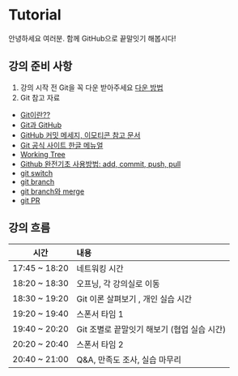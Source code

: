 # Tutorial

안녕하세요 여러분. 함께 GitHub으로 끝말잇기 해봅시다!

## 강의 준비 사항

1. 강의 시작 전 Git을 꼭 다운 받아주세요 [다운 방법](https://github.com/zihyeon08/downloadgit)
2. Git 참고 자료

- [Git이란??](https://medium.com/@psychet_learn/git-%EC%82%AC%EC%9A%A9%EB%B2%95-1%EA%B0%95-git%EC%9D%B4%EB%9E%80-%EB%AC%B4%EC%97%87%EC%9D%B8%EA%B0%80-340438d9a69f)
- [Git과 GitHub](https://yanacoding.tistory.com/entry/Git-%EA%B9%83git%EA%B3%BC-%EA%B9%83%ED%97%88%EB%B8%8Cgithub%EB%9E%80-%EB%AC%B4%EC%97%87%EC%9D%B8%EA%B0%80#google_vignette)
- [GitHub 커밋 메세지, 이모티콘 참고 문서](https://overcome-the-limits.tistory.com/entry/%ED%98%91%EC%97%85-%ED%98%91%EC%97%85%EC%9D%84-%EC%9C%84%ED%95%9C-%EA%B8%B0%EB%B3%B8%EC%A0%81%EC%9D%B8-git-%EC%BB%A4%EB%B0%8B%EC%BB%A8%EB%B2%A4%EC%85%98-%EC%84%A4%EC%A0%95%ED%95%98%EA%B8%B0)
- [Git 공식 사이트 한글 메뉴얼](https://git-scm.com/book/ko/v2)
- [Working Tree](https://devmango.tistory.com/113)
- [Github 완전기초 사용방법: add, commit, push, pull](https://chancoding.tistory.com/76)
- [git switch](https://blog.outsider.ne.kr/1505)
- [git branch](https://git-scm.com/book/ko/v2/Git-%EB%B8%8C%EB%9E%9C%EC%B9%98-%EB%B8%8C%EB%9E%9C%EC%B9%98%EB%9E%80-%EB%AC%B4%EC%97%87%EC%9D%B8%EA%B0%80)
- [git branch와 merge](https://velog.io/@marksen/Git-Branch%EC%99%80-Merge)
- [git PR](https://holika.tistory.com/entry/Git-%EC%82%BD%EC%A7%88%EA%B8%B0%EB%A1%9D-PR%EC%9D%84-%EC%98%AC%EB%A6%AC%EB%8B%A4-Pull-Request%EC%97%90-%EB%8C%80%ED%95%B4%EC%84%9C)

## 강의 흐름

|     시간      | 내용                                        |
| :-----------: | :------------------------------------------ |
| 17:45 ~ 18:20 | 네트워킹 시간                               |
| 18:20 ~ 18:30 | 오프닝, 각 강의실로 이동                    |
| 18:30 ~ 19:20 | Git 이론 살펴보기 , 개인 실습 시간          |
| 19:20 ~ 19:40 | 스폰서 타임 1                               |
| 19:40 ~ 20:20 | Git 조별로 끝말잇기 해보기 (협업 실습 시간) |
| 20:20 ~ 20:40 | 스폰서 타임 2                               |
| 20:40 ~ 21:00 | Q&A, 만족도 조사, 실습 마무리               |
